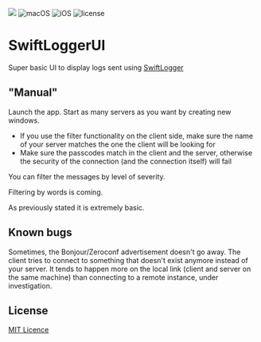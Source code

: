 ![](https://img.shields.io/badge/Swift-5.0-orange.svg?style=flat)
![macOS](https://img.shields.io/badge/os-macOS-green.svg?style=flat)
![iOS](https://img.shields.io/badge/os-iOS-green.svg?style=flat)
![license](https://img.shields.io/github/license/mashape/apistatus.svg?style=flat)

# SwiftLoggerUI

Super basic UI to display logs sent using [SwiftLogger](https://github.com/krugazor/SwiftLoggerServer)

## "Manual"

Launch the app. Start as many servers as you want by creating new windows.

- If you use the filter functionality on the client side, make sure the name of your server matches the one the client will be looking for
- Make sure the passcodes match in the client and the server, otherwise the security of the connection (and the connection itself) will fail

You can filter the messages by level of severity.

Filtering by words is coming.

As previously stated it is extremely basic.

## Known bugs

Sometimes, the Bonjour/Zeroconf advertisement doesn't go away. The client tries to connect to something that doesn't exist anymore instead of your server. It tends to happen more on the local link (client and server on the same machine) than connecting to a remote instance, under investigation.

## License
[MIT Licence](/LICENSE)
